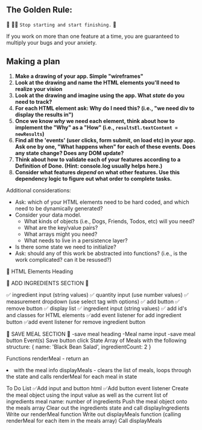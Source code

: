 ## The Golden Rule: 

🦸 🦸‍♂️ `Stop starting and start finishing.` 🏁

If you work on more than one feature at a time, you are guaranteed to multiply your bugs and your anxiety.

## Making a plan

1) **Make a drawing of your app. Simple "wireframes"** 
1) **Look at the drawing and name the HTML elements you'll need to realize your vision**
1) **Look at the drawing and imagine using the app. What _state_ do you need to track?** 
1) **For each HTML element ask: Why do I need this? (i.e., "we need div to display the results in")** 
1) **Once we know _why_ we need each element, think about how to implement the "Why" as a "How" (i.e., `resultsEl.textContent = newResults`)**
1) **Find all the 'events' (user clicks, form submit, on load etc) in your app. Ask one by one, "What happens when" for each of these events. Does any state change? Does any DOM update?**
1) **Think about how to validate each of your features according to a Definition of Done. (Hint: console.log usually helps here.)**
1) **Consider what features _depend_ on what other features. Use this dependency logic to figure out what order to complete tasks.**

Additional considerations:
- Ask: which of your HTML elements need to be hard coded, and which need to be dynamically generated?
- Consider your data model. 
  - What kinds of objects (i.e., Dogs, Friends, Todos, etc) will you need? 
  - What are the key/value pairs? 
  - What arrays might you need? 
  - What needs to live in a persistence layer?
- Is there some state we need to initialize?
- Ask: should any of this work be abstracted into functions? (i.e., is the work complicated? can it be resused?)



🎁 HTML Elements
Heading 

🎁 ADD INGREDIENTS SECTION 🎁  

✅ ingredient input (string values)
✅ quantity input (use number values)
✅ measurement dropdown (use select tag with options)
✅ add button
✅ remove button
✅ display list 
✅ ingredient input (string values)
✅ add id's and classes for HTML elements
✅add event listener for add ingredient button 
✅add event listener for remove ingredient button

🎁 SAVE MEAL SECTION 🎁 
-save meal heading
-Meal name input
-save meal button 
Event(s)
Save button click
State
Array of Meals with the following structure:
{
  name: 'Black Bean Salad',
  ingredientCount: 2
}


Functions
renderMeal - return an <li> with the meal info
displayMeals - clears the list of meals, loops through the state and calls renderMeal for each meal in state

To Do List
 ✅Add input and button html
 ✅Add button event listener
 Create the meal object using the input value as well as the current list of ingredients
 meal name: number of ingredients
 Push the meal object onto the meals array
 Clear out the ingredients state and call displayIngredients
 Write our renderMeal function
 Write out displayMeals function (calling renderMeal for each item in the meals array)
 Call displayMeals